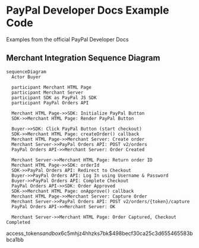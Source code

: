 # PayPal Developer Docs Example Code
Examples from the official PayPal Developer Docs

## Merchant Integration Sequence Diagram
```mermaid
sequenceDiagram
  Actor Buyer
  
  participant Merchant HTML Page
  participant Merchant Server
  participant SDK as PayPal JS SDK
  participant PayPal Orders API
  
  Merchant HTML Page->>SDK: Initialize PayPal Button
  SDK->>Merchant HTML Page: Render PayPal Button
  
  Buyer->>SDK: Click PayPal Button (start checkout)
  SDK->>Merchant HTML Page: createOrder() callback
  Merchant HTML Page->>Merchant Server: Create order
  Merchant Server->>PayPal Orders API: POST v2/orders
  PayPal Orders API->>Merchant Server: Order Created
  
  Merchant Server->>Merchant HTML Page: Return order ID
  Merchant HTML Page->>SDK: orderId
  SDK->>PayPal Orders API: Redirect to Checkout
  Buyer->>PayPal Orders API: Log In using Username & Password
  Buyer->>PayPal Orders API: Complete Checkout
  PayPal Orders API->>SDK: Order Approved
  SDK->>Merchant HTML Page: onApprove() callback
  Merchant HTML Page->>Merchant Server: Capture Order
  Merchant Server->>PayPal Orders API: POST v2/orders/{token}/capture
  PayPal Orders API->>Merchant Server: OK
  
  Merchant Server->>Merchant HTML Page: Order Captured, Checkout Completed
```
access_token$sandbox$6c5mhjz4hhzks7bk$498becf30ca25c3d655465583bbca1bb